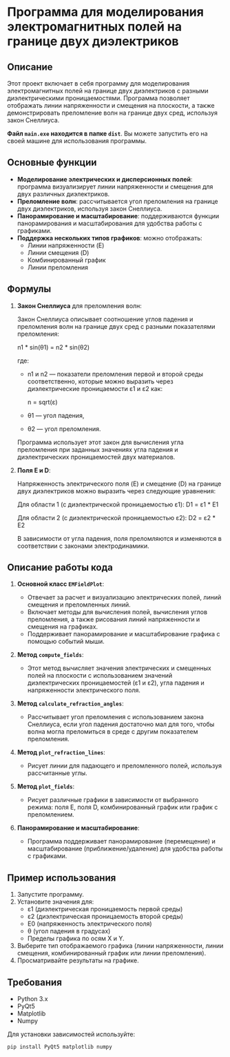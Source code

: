 # Программа для моделирования электромагнитных полей на границе двух диэлектриков

## Описание

Этот проект включает в себя программу для моделирования электромагнитных полей на границе двух диэлектриков с разными диэлектрическими проницаемостями. Программа позволяет отображать линии напряженности и смещения на плоскости, а также демонстрировать преломление волн на границе двух сред, используя закон Снеллиуса.

**Файл `main.exe` находится в папке `dist`**. Вы можете запустить его на своей машине для использования программы.

## Основные функции

- **Моделирование электрических и дисперсионных полей**: программа визуализирует линии напряженности и смещения для двух различных диэлектриков. 
- **Преломление волн**: рассчитывается угол преломления на границе двух диэлектриков, используя закон Снеллиуса.
- **Панорамирование и масштабирование**: поддерживаются функции панорамирования и масштабирования для удобства работы с графиками.
- **Поддержка нескольких типов графиков**: можно отображать:
  - Линии напряженности (E)
  - Линии смещения (D)
  - Комбинированный график
  - Линии преломления

## Формулы

1. **Закон Снеллиуса** для преломления волн:

   Закон Снеллиуса описывает соотношение углов падения и преломления волн на границе двух сред с разными показателями преломления:

   n1 * sin(θ1) = n2 * sin(θ2)

   где:
   - n1 и n2 — показатели преломления первой и второй среды соответственно, которые можно выразить через диэлектрические проницаемости ε1 и ε2 как:

     n = sqrt(ε)

   - θ1 — угол падения,
   - θ2 — угол преломления.

   Программа использует этот закон для вычисления угла преломления при заданных значениях угла падения и диэлектрических проницаемостей двух материалов.

2. **Поля E и D**:

   Напряженность электрического поля (E) и смещение (D) на границе двух диэлектриков можно выразить через следующие уравнения:

   Для области 1 (с диэлектрической проницаемостью ε1):
   D1 = ε1 * E1

   Для области 2 (с диэлектрической проницаемостью ε2):
   D2 = ε2 * E2

   В зависимости от угла падения, поля преломляются и изменяются в соответствии с законами электродинамики.

## Описание работы кода

1. **Основной класс `EMFieldPlot`**:
   - Отвечает за расчет и визуализацию электрических полей, линий смещения и преломленных линий.
   - Включает методы для вычисления полей, вычисления углов преломления, а также рисования линий напряженности и смещения на графиках.
   - Поддерживает панорамирование и масштабирование графика с помощью событий мыши.

2. **Метод `compute_fields`**:
   - Этот метод вычисляет значения электрических и смещенных полей на плоскости с использованием значений диэлектрических проницаемостей (ε1 и ε2), угла падения и напряженности электрического поля.

3. **Метод `calculate_refraction_angles`**:
   - Рассчитывает угол преломления с использованием закона Снеллиуса, если угол падения достаточно мал для того, чтобы волна могла преломиться в среде с другим показателем преломления.

4. **Метод `plot_refraction_lines`**:
   - Рисует линии для падающего и преломленного полей, используя рассчитанные углы.

5. **Метод `plot_fields`**:
   - Рисует различные графики в зависимости от выбранного режима: поля E, поля D, комбинированный график или график с преломлением.

6. **Панорамирование и масштабирование**:
   - Программа поддерживает панорамирование (перемещение) и масштабирование (приближение/удаление) для удобства работы с графиками.

## Пример использования

1. Запустите программу.
2. Установите значения для:
   - ε1 (диэлектрическая проницаемость первой среды)
   - ε2 (диэлектрическая проницаемость второй среды)
   - E0 (напряженность электрического поля)
   - θ (угол падения в градусах)
   - Пределы графика по осям X и Y.
3. Выберите тип отображаемого графика (линии напряженности, линии смещения, комбинированный график или линии преломления).
4. Просматривайте результаты на графике.

## Требования

- Python 3.x
- PyQt5
- Matplotlib
- Numpy

Для установки зависимостей используйте:

```pypy
pip install PyQt5 matplotlib numpy
```